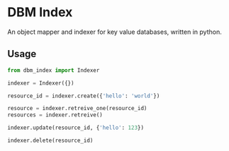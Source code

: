 # DBM Index

An object mapper and indexer for key value databases, written in python.

## Usage

```python
from dbm_index import Indexer

indexer = Indexer({})

resource_id = indexer.create({'hello': 'world'})

resource = indexer.retreive_one(resource_id)
resources = indexer.retreive()

indexer.update(resource_id, {'hello': 123})

indexer.delete(resource_id)
```